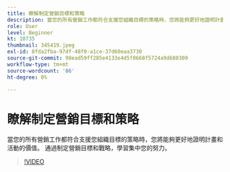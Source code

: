 ```yaml
---
title: 瞭解制定營銷目標和策略
description: 當您的所有營銷工作都符合支援您組織目標的策略時，您將能夠更好地證明計畫和活動的價值。
role: User
level: Beginner
kt: 10735
thumbnail: 345419.jpeg
exl-id: 8fda2fba-97df-48f0-a1ce-37d60eaa3730
source-git-commit: 98ead59ff285e4133e4d5f0668f5724a9d680309
workflow-type: tm+mt
source-wordcount: '86'
ht-degree: 0%

---
```


# 瞭解制定營銷目標和策略

當您的所有營銷工作都符合支援您組織目標的策略時，您將能夠更好地證明計畫和活動的價值。 通過制定營銷目標和戰略，學習集中您的努力。

>[!VIDEO](https://video.tv.adobe.com/v/345419/?quality=12&learn=on)
